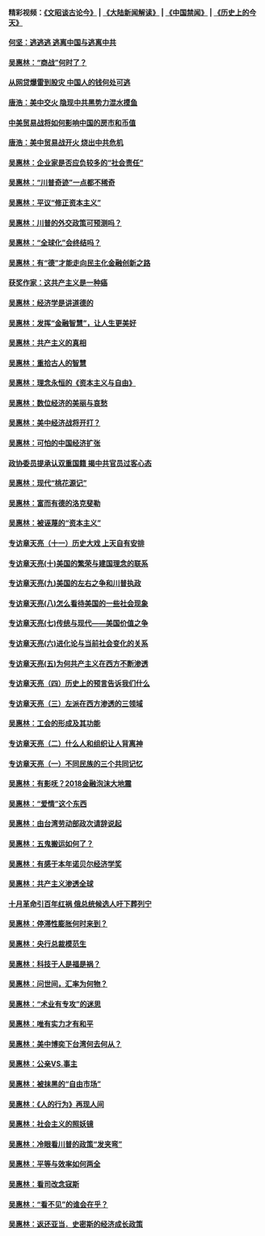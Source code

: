 #### 精彩视频：[《文昭谈古论今》](https://github.com/gfw-breaker/wenzhao/blob/master/README.md?t=12021831) | [《大陆新闻解读》](https://github.com/gfw-breaker/ntdtv-comedy/blob/master/README.md?t=12021831) | [《中国禁闻》](https://github.com/gfw-breaker/ntdtv-news/blob/master/README.md?t=12021831) | [《历史上的今天》](https://github.com/gfw-breaker/today-in-history/blob/master/README.md?t=12021831) 

#### [何坚：逃逃逃 逃离中国与逃离中共](../pages/nsc423/n10592891.md?t=12021831) 

#### [吴惠林：“商战”何时了？](../pages/nsc423/n10573558.md?t=12021831) 

#### [从网贷爆雷到股灾 中国人的钱何处可逃](../pages/nsc423/n10572800.md?t=12021831) 

#### [唐浩：美中交火 隐现中共黑势力混水摸鱼](../pages/nsc423/n10544040.md?t=12021831) 

#### [中美贸易战将如何影响中国的房市和币值](../pages/nsc423/n10543697.md?t=12021831) 

#### [唐浩：美中贸易战开火 烧出中共危机](../pages/nsc423/n10540126.md?t=12021831) 

#### [吴惠林：企业家是否应负较多的“社会责任”](../pages/nsc423/n10535022.md?t=12021831) 

#### [吴惠林：“川普奇迹”一点都不稀奇](../pages/nsc423/n10512808.md?t=12021831) 

#### [吴惠林：平议“修正资本主义”](../pages/nsc423/n10495724.md?t=12021831) 

#### [吴惠林：川普的外交政策可预测吗？](../pages/nsc423/n10462387.md?t=12021831) 

#### [吴惠林：“全球化”会终结吗？](../pages/nsc423/n10452838.md?t=12021831) 

#### [吴惠林：有“德”才能走向民主化金融创新之路](../pages/nsc423/n10432292.md?t=12021831) 

#### [获奖作家：这共产主义是一种癌](../pages/nsc423/n10431541.md?t=12021831) 

#### [吴惠林：经济学是讲道德的](../pages/nsc423/n10398014.md?t=12021831) 

#### [吴惠林：发挥“金融智慧”，让人生更美好](../pages/nsc423/n10375019.md?t=12021831) 

#### [吴惠林：共产主义的真相](../pages/nsc423/n10351394.md?t=12021831) 

#### [吴惠林：重拾古人的智慧](../pages/nsc423/n10337691.md?t=12021831) 

#### [吴惠林：理念永恒的《资本主义与自由》](../pages/nsc423/n10316274.md?t=12021831) 

#### [吴惠林：数位经济的美丽与哀愁](../pages/nsc423/n10292946.md?t=12021831) 

#### [吴惠林：美中经济战将开打？](../pages/nsc423/n10258825.md?t=12021831) 

#### [吴惠林：可怕的中国经济扩张](../pages/nsc423/n10219147.md?t=12021831) 

#### [政协委员提承认双重国籍 揭中共官员过客心态](../pages/nsc423/n10208809.md?t=12021831) 

#### [吴惠林：现代“桃花源记”](../pages/nsc423/n10185234.md?t=12021831) 

#### [吴惠林：富而有德的洛克斐勒](../pages/nsc423/n10142264.md?t=12021831) 

#### [吴惠林：被诬蔑的“资本主义”](../pages/nsc423/n10124816.md?t=12021831) 

#### [专访章天亮（十一）历史大戏 上天自有安排](../pages/nsc423/n10094905.md?t=12021831) 

#### [专访章天亮(十)美国的繁荣与建国理念的联系](../pages/nsc423/n10094899.md?t=12021831) 

#### [专访章天亮(九)美国的左右之争和川普执政](../pages/nsc423/n10094889.md?t=12021831) 

#### [专访章天亮(八)怎么看待美国的一些社会现象](../pages/nsc423/n10094857.md?t=12021831) 

#### [专访章天亮(七)传统与现代——美国价值之争](../pages/nsc423/n10093140.md?t=12021831) 

#### [专访章天亮(六)进化论与当前社会变化的关系](../pages/nsc423/n10092036.md?t=12021831) 

#### [专访章天亮(五)为何共产主义在西方不断渗透](../pages/nsc423/n10083620.md?t=12021831) 

#### [专访章天亮（四）历史上的预言告诉我们什么](../pages/nsc423/n10083606.md?t=12021831) 

#### [专访章天亮（三）左派在西方渗透的三领域](../pages/nsc423/n10081115.md?t=12021831) 

#### [吴惠林：工会的形成及其功能](../pages/nsc423/n10080633.md?t=12021831) 

#### [专访章天亮（二）什么人和组织让人背离神](../pages/nsc423/n10076637.md?t=12021831) 

#### [专访章天亮（一）不同民族的三个共同记忆](../pages/nsc423/n10074188.md?t=12021831) 

#### [吴惠林：有影呒？2018金融泡沫大地震](../pages/nsc423/n10040534.md?t=12021831) 

#### [吴惠林：“爱情”这个东西](../pages/nsc423/n10019423.md?t=12021831) 

#### [吴惠林：由台湾劳动部政次请辞说起](../pages/nsc423/n9979679.md?t=12021831) 

#### [吴惠林：五鬼搬运如何了？](../pages/nsc423/n9925338.md?t=12021831) 

#### [吴惠林：有感于本年诺贝尔经济学奖](../pages/nsc423/n9871883.md?t=12021831) 

#### [吴惠林：共产主义渗透全球](../pages/nsc423/n9812748.md?t=12021831) 

#### [十月革命引百年红祸 俄总统候选人吁下葬列宁](../pages/nsc423/n9810182.md?t=12021831) 

#### [吴惠林：停滞性膨胀何时来到？](../pages/nsc423/n9764136.md?t=12021831) 

#### [吴惠林：央行总裁模范生](../pages/nsc423/n9728134.md?t=12021831) 

#### [吴惠林：科技于人是福是祸？](../pages/nsc423/n9672982.md?t=12021831) 

#### [吴惠林：问世间，汇率为何物？](../pages/nsc423/n9621788.md?t=12021831) 

#### [吴惠林：“术业有专攻”的迷思](../pages/nsc423/n9580363.md?t=12021831) 

#### [吴惠林：唯有实力才有和平](../pages/nsc423/n9529599.md?t=12021831) 

#### [吴惠林：美中博奕下台湾何去何从？](../pages/nsc423/n9483598.md?t=12021831) 

#### [吴惠林：公亲VS.事主](../pages/nsc423/n9425637.md?t=12021831) 

#### [吴惠林：被抹黑的“自由市场”](../pages/nsc423/n9351545.md?t=12021831) 

#### [吴惠林：《人的行为》再现人间](../pages/nsc423/n9296339.md?t=12021831) 

#### [吴惠林：社会主义的照妖镜](../pages/nsc423/n9243460.md?t=12021831) 

#### [吴惠林：冷眼看川普的政策“发夹弯”](../pages/nsc423/n9120684.md?t=12021831) 

#### [吴惠林：平等与效率如何两全](../pages/nsc423/n9075430.md?t=12021831) 

#### [吴惠林：看司改念寇斯](../pages/nsc423/n9024915.md?t=12021831) 

#### [吴惠林：“看不见”的谁会在乎？](../pages/nsc423/n8977488.md?t=12021831) 

#### [吴惠林：返还亚当．史密斯的经济成长政策](../pages/nsc423/n8931896.md?t=12021831) 

